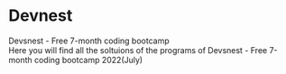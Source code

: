 # Devnest
 Devsnest - Free 7-month coding bootcamp  
 Here you will find all the soltuions of the programs of Devsnest - Free 7-month coding bootcamp 2022(July)
